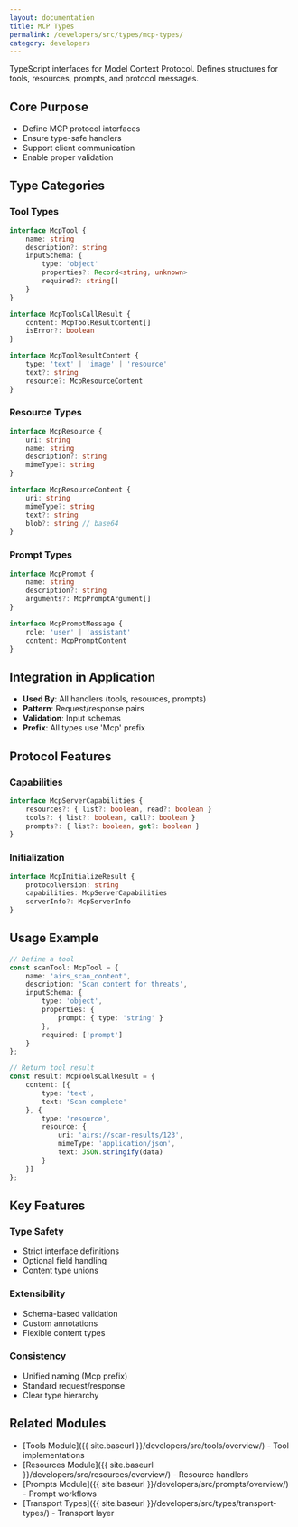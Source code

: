 ```yaml
---
layout: documentation
title: MCP Types
permalink: /developers/src/types/mcp-types/
category: developers
---
```


TypeScript interfaces for Model Context Protocol. Defines structures for tools, resources, prompts, and protocol messages.

## Core Purpose

- Define MCP protocol interfaces
- Ensure type-safe handlers
- Support client communication
- Enable proper validation

## Type Categories

### Tool Types

```typescript
interface McpTool {
    name: string
    description?: string
    inputSchema: {
        type: 'object'
        properties?: Record<string, unknown>
        required?: string[]
    }
}

interface McpToolsCallResult {
    content: McpToolResultContent[]
    isError?: boolean
}

interface McpToolResultContent {
    type: 'text' | 'image' | 'resource'
    text?: string
    resource?: McpResourceContent
}
```

### Resource Types

```typescript
interface McpResource {
    uri: string
    name: string
    description?: string
    mimeType?: string
}

interface McpResourceContent {
    uri: string
    mimeType?: string
    text?: string
    blob?: string // base64
}
```

### Prompt Types

```typescript
interface McpPrompt {
    name: string
    description?: string
    arguments?: McpPromptArgument[]
}

interface McpPromptMessage {
    role: 'user' | 'assistant'
    content: McpPromptContent
}
```

## Integration in Application

- **Used By**: All handlers (tools, resources, prompts)
- **Pattern**: Request/response pairs
- **Validation**: Input schemas
- **Prefix**: All types use 'Mcp' prefix

## Protocol Features

### Capabilities

```typescript
interface McpServerCapabilities {
    resources?: { list?: boolean, read?: boolean }
    tools?: { list?: boolean, call?: boolean }
    prompts?: { list?: boolean, get?: boolean }
}
```

### Initialization

```typescript
interface McpInitializeResult {
    protocolVersion: string
    capabilities: McpServerCapabilities
    serverInfo?: McpServerInfo
}
```

## Usage Example

```typescript
// Define a tool
const scanTool: McpTool = {
    name: 'airs_scan_content',
    description: 'Scan content for threats',
    inputSchema: {
        type: 'object',
        properties: {
            prompt: { type: 'string' }
        },
        required: ['prompt']
    }
};

// Return tool result
const result: McpToolsCallResult = {
    content: [{
        type: 'text',
        text: 'Scan complete'
    }, {
        type: 'resource',
        resource: {
            uri: 'airs://scan-results/123',
            mimeType: 'application/json',
            text: JSON.stringify(data)
        }
    }]
};
```

## Key Features

### Type Safety

- Strict interface definitions
- Optional field handling
- Content type unions

### Extensibility

- Schema-based validation
- Custom annotations
- Flexible content types

### Consistency

- Unified naming (Mcp prefix)
- Standard request/response
- Clear type hierarchy

## Related Modules

- [Tools Module]({{ site.baseurl }}/developers/src/tools/overview/) - Tool implementations
- [Resources Module]({{ site.baseurl }}/developers/src/resources/overview/) - Resource handlers
- [Prompts Module]({{ site.baseurl }}/developers/src/prompts/overview/) - Prompt workflows
- [Transport Types]({{ site.baseurl }}/developers/src/types/transport-types/) - Transport layer
